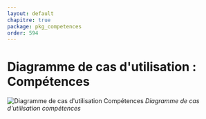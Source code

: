 ```yaml
---
layout: default
chapitre: true
package: pkg_competences
order: 594
---
```


# Diagramme de cas d'utilisation : Compétences

![Diagramme de cas d'utilisation Compétences](/soli-lms/pkg_competences/images/uses_cases_pkg_competences.svg)
*Diagramme de cas d'utilisation compétences*


<!-- new slide -->